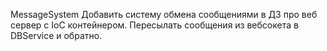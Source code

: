 MessageSystem
Добавить систему обмена сообщениями в ДЗ про веб сервер с IoC контейнером.
Пересылать сообщения из вебсокета в DBService и обратно.